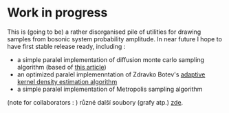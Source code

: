# Work in progress
This is (going to be) a rather disorganised pile of utilities for drawing samples from bosonic system probability amplitude. In near future I hope to have first stable release ready, including :
* a simple paralel implementation of diffusion monte carlo sampling algorithm (based of [this article](https://arxiv.org/pdf/physics/9702023.pdf))
* an optimized paralel implemenntation of Zdravko Botev's [adaptive kernel density estimation algorithm](https://www.mathworks.com/matlabcentral/fileexchange/58312-kernel-density-estimator-for-high-dimensions)
* a simple paralel implementation of Metropolis sampling algorithm


(note for collaborators : ) různé další soubory (grafy atp.) [zde](https://drive.google.com/drive/folders/1GCk214wVyhbHRdO6Afs1KrC-Fhj9AN-_?usp=sharing).
